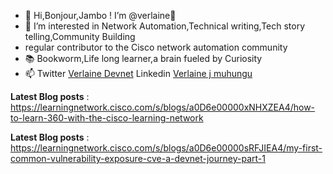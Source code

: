 - 👋 Hi,Bonjour,Jambo ! I’m @verlaine🧠 
- 👀 I’m interested in Network Automation,Technical writing,Tech story telling,Community Building 
- regular contributor to the Cisco network automation community 
- 📚 Bookworm,Life long learner,a brain fueled by Curiosity
- 📫 Twitter [Verlaine Devnet](https://twitter.com/Verlaine_Devnet)     Linkedin [Verlaine j muhungu](https://www.linkedin.com/in/verlaine-j-muhungu-363507b2/)

<!---
verlaine-muhungu/verlaine-muhungu is a ✨ special ✨ repository because its `README.md` (this file) appears on your GitHub profile.
You can click the Preview link to take a look at your changes.
--->

**Latest Blog posts** : https://learningnetwork.cisco.com/s/blogs/a0D6e00000xNHXZEA4/how-to-learn-360-with-the-cisco-learning-network 
                        
**Latest Blog posts** : https://learningnetwork.cisco.com/s/blogs/a0D6e00000sRFJIEA4/my-first-common-vulnerability-exposure-cve-a-devnet-journey-part-1
